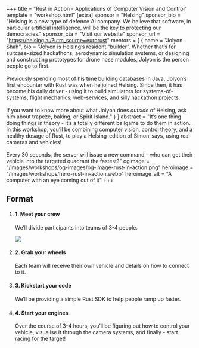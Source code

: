+++
title = "Rust in Action - Applications of Computer Vision and Control"
template = "workshop.html"
[extra]
  sponsor = "Helsing"
  sponsor_bio = "Helsing is a new type of defence AI company. We believe that software, in particular artificial intelligence, will be the key to protecting our democracies."
  sponsor_cta = "Visit our website"
  sponsor_url = "https://helsing.ai/?utm_source=eurorust"
  mentors = [
    { name = "Jolyon Shah", bio = "Jolyon is Helsing’s resident “builder”. Whether that’s for suitcase-sized hackathons, aerodynamic simulation systems, or designing and constructing prototypes for drone nose modules, Jolyon is the person people go to first.<br /><br />Previously spending most of his time building databases in Java, Jolyon’s first encounter with Rust was when he joined Helsing. Since then, it has become his daily driver - using it to build simulators for systems-of-systems, flight mechanics, web-services, and silly hackathon projects.<br /><br />If you want to know more about what Jolyon does <i>outside</i> of Helsing, ask him about trapeze, baking, or Spirit Island." }
  ]
  abstract = "It’s one thing doing things in theory - it’s a totally different ballgame to do them in action. In this workshop, you’ll be combining computer vision, control theory, and a healthy dosage of Rust, to play a Helsing-edition of Simon-says, using real cameras and vehicles!<br /><br />Every 30 seconds, the server will issue a new command - who can get their vehicle into the targeted quadrant the fastest?"
  ogimage = "/images/workshops/og-images/og-image-rust-in-action.png"
  heroimage = "/images/workshops/hero-rust-in-action.webp"
  heroimage_alt = "A computer with an eye coming out of it"
+++

<div class="">
  <h2 class="mb-7">Format</h2>
  <ol>
    <li class="mb-7 border">
      <h4>1. Meet your crew</h4>
      <div>
        <p>We’ll divide participants into teams of 3-4 people.</p>
        <img class="workshop-addnl-image" src="/images/workshops/rust-in-action-1.jpg">
      </div>
    </li>
    <li class="mb-7 border">
      <h4>2. Grab your wheels</h4>
      <div>
        <p>Each team will receive their own vehicle and details on how to connect to it.</p>
      </div>
    </li>
    <li class="mb-7 border">
      <h4>3. Kickstart your code</h4>
      <div>
        <p>We’ll be providing a simple Rust SDK to help people ramp up faster.</p>
      </div>
    </li>
    <li class="mb-7 border">
      <h4>4. Start your engines</h4>
      <div>
        <p>Over the course of 3-4 hours, you’ll be figuring out how to control your vehicle, visualise it through the camera systems, and finally - start racing for the target!</p>
      </div>
    </li>
  </ol>
</p>
</div>
